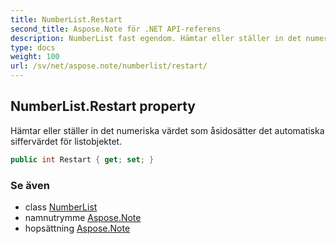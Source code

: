 ```yaml
---
title: NumberList.Restart
second_title: Aspose.Note för .NET API-referens
description: NumberList fast egendom. Hämtar eller ställer in det numeriska värdet som åsidosätter det automatiska siffervärdet för listobjektet.
type: docs
weight: 100
url: /sv/net/aspose.note/numberlist/restart/
---
```

## NumberList.Restart property

Hämtar eller ställer in det numeriska värdet som åsidosätter det automatiska siffervärdet för listobjektet.

```csharp
public int Restart { get; set; }
```

### Se även

* class [NumberList](../)
* namnutrymme [Aspose.Note](../../numberlist/)
* hopsättning [Aspose.Note](../../../)



